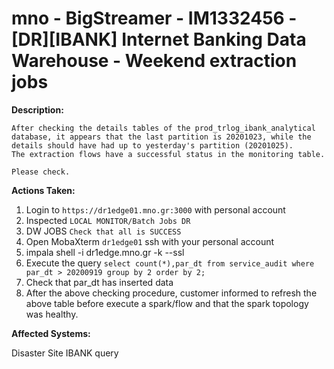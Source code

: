# mno - BigStreamer - IM1332456 - [DR][IBANK] Internet Banking Data Warehouse - Weekend extraction jobs

<b>Description:</b>

```
After checking the details tables of the prod_trlog_ibank_analytical database, it appears that the last partition is 20201023, while the details should have had up to yesterday's partition (20201025).
The extraction flows have a successful status in the monitoring table.

Please check.
```
<b>Actions Taken:</b>

1. Login to `https://dr1edge01.mno.gr:3000` with personal account
2. Inspected `LOCAL MONITOR/Batch Jobs DR`
3. DW JOBS `Check that all is SUCCESS`
4. Open MobaXterm `dr1edge01` ssh with your personal account
5. impala shell -i dr1edge.mno.gr -k --ssl
6. Execute the query `select count(*),par_dt from service_audit where par_dt > 20200919 group by 2 order by 2;`
7. Check that par_dt has inserted data
8. After the above checking procedure, customer informed to refresh the above table before execute a spark/flow and that the spark topology was healthy.

<b>Affected Systems:</b>

Disaster Site IBANK query
